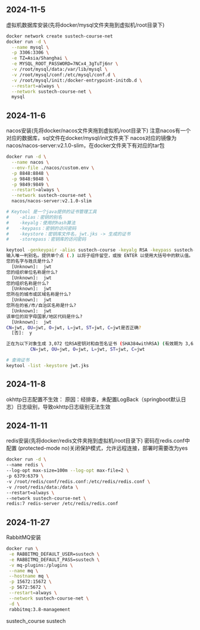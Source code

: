 ## 2024-11-5

虚拟机数据库安装(先将docker/mysql文件夹拖到虚拟机/root目录下)

```bash
docker network create sustech-course-net
docker run -d \
  --name mysql \
  -p 3306:3306 \
  -e TZ=Asia/Shanghai \
  -e MYSQL_ROOT_PASSWORD=7NCx4_3gTuTj6nr \
  -v /root/mysql/data:/var/lib/mysql \
  -v /root/mysql/conf:/etc/mysql/conf.d \
  -v /root/mysql/init:/docker-entrypoint-initdb.d \
  --restart=always \
  --network sustech-course-net \
  mysql
```

## 2024-11-6
nacos安装(先将docker/nacos文件夹拖到虚拟机/root目录下)
注意nacos有一个对应的数据库，sql文件在docker/mysql/init文件夹下
nacos对应的镜像为nacos/nacos-server:v2.1.0-slim，在docker文件夹下有对应的tar包

```bash
docker run -d \
  --name nacos \
  --env-file ./nacos/custom.env \
  -p 8848:8848 \
  -p 9848:9848 \
  -p 9849:9849 \
  --restart=always \
  --network sustech-course-net \
  nacos/nacos-server:v2.1.0-slim
```


```bash
# Keytool 是一个java提供的证书管理工具
#    -alias：密钥的别名 
#    -keyalg：使用的hash算法 
#    -keypass：密钥的访问密码 
#    -keystore：密钥库文件名，jwt.jks -> 生成的证书 
#    -storepass：密钥库的访问密码

keytool -genkeypair -alias sustech-course -keyalg RSA -keypass sustech-course-123456 -keystore jwt.jks -storepass sustech-course-123456  -validity 3650
输入唯一判别名。提供单个点 (.) 以将子组件留空，或按 ENTER 以使用大括号中的默认值。
您的名字与姓氏是什么?
  [Unknown]:  jwt
您的组织单位名称是什么?
  [Unknown]:  jwt
您的组织名称是什么?
  [Unknown]:  jwt
您所在的城市或区域名称是什么?
  [Unknown]:  jwt
您所在的省/市/自治区名称是什么?
  [Unknown]:  jwt
该单位的双字母国家/地区代码是什么?
  [Unknown]:  jwt
CN=jwt, OU=jwt, O=jwt, L=jwt, ST=jwt, C=jwt是否正确?
  [否]:  y

正在为以下对象生成 3,072 位RSA密钥对和自签名证书 (SHA384withRSA) (有效期为 3,650 天):
         CN=jwt, OU=jwt, O=jwt, L=jwt, ST=jwt, C=jwt

# 查询证书
keytool -list -keystore jwt.jks
```


## 2024-11-8
okhttp日志配置不生效：
原因：经排查，未配置LogBack（springboot默认日志）日志级别，导致okhttp日志级别无法生效


## 2024-11-11
redis安装(先将docker/redis文件夹拖到虚拟机/root目录下)
密码在redis.conf中配置
(protected-mode no)关闭保护模式，允许远程连接，部署时需要改为yes
```bash
docker run -d \
--name redis \
--log-opt max-size=100m --log-opt max-file=2 \
-p 6379:6379 \
-v /root/redis/conf/redis.conf:/etc/redis/redis.conf \
-v /root/redis/data:/data \
--restart=always \
--network sustech-course-net \
redis:7 redis-server /etc/redis/redis.conf
```


## 2024-11-27
RabbitMQ安装
```bash
docker run \
 -e RABBITMQ_DEFAULT_USER=sustech \
 -e RABBITMQ_DEFAULT_PASS=sustech \
 -v mq-plugins:/plugins \
 --name mq \
 --hostname mq \
 -p 15672:15672 \
 -p 5672:5672 \
 --restart=always \
 --network sustech-course-net \
 -d \
 rabbitmq:3.8-management
```
sustech_course
sustech
